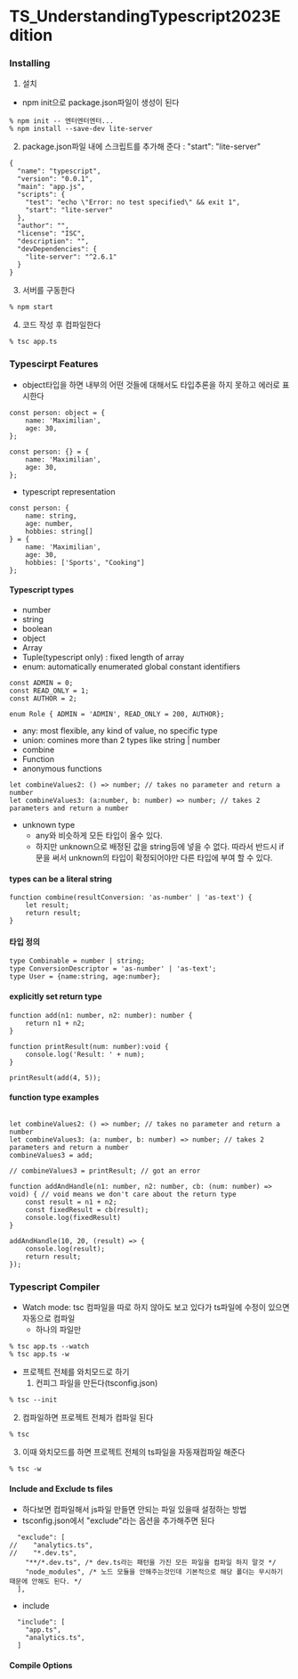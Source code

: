 # TS_UnderstandingTypescript2023Edition

### Installing
1. 설치
 - npm init으로 package.json파일이 생성이 된다
```
% npm init -- 엔터엔터엔터...
% npm install --save-dev lite-server
```
2. package.json파일 내에 스크립트를 추가해 준다 : "start": "lite-server"
```
{
  "name": "typescript",
  "version": "0.0.1",
  "main": "app.js",
  "scripts": {
    "test": "echo \"Error: no test specified\" && exit 1",
    "start": "lite-server"
  },
  "author": "",
  "license": "ISC",
  "description": "",
  "devDependencies": {
    "lite-server": "^2.6.1"
  }
}

```
3. 서버를 구동한다
```
% npm start
```
4. 코드 작성 후 컴파일한다
```
% tsc app.ts
```

### Typescirpt Features
- object타입을 하면 내부의 어떤 것들에 대해서도 타입추론을 하지 못하고 에러로 표시한다
```
const person: object = {
    name: 'Maximilian',
    age: 30,
};

const person: {} = {
    name: 'Maximilian',
    age: 30,
};
```
- typescript representation
```
const person: {
    name: string,
    age: number,
    hobbies: string[]
} = {
    name: 'Maximilian',
    age: 30,
    hobbies: ['Sports', "Cooking"]
};
```

#### Typescript types
- number
- string
- boolean
- object
- Array
- Tuple(typescript only) : fixed length of array
- enum: automatically enumerated global constant identifiers
```
const ADMIN = 0;
const READ_ONLY = 1;
const AUTHOR = 2;

enum Role { ADMIN = 'ADMIN', READ_ONLY = 200, AUTHOR};
```
- any: most flexible, any kind of value, no specific type
- union: comines more than 2 types like string | number
- combine
- Function
- anonymous functions
```
let combineValues2: () => number; // takes no parameter and return a number
let combineValues3: (a:number, b: number) => number; // takes 2 parameters and return a number
```
- unknown type
   + any와 비슷하게 모든 타입이 올수 있다.
   + 하지만 unknown으로 배정된 값을 string등에 넣을 수 없다. 따라서 반드시 if문을 써서 unknown의 타입이 확정되어야만 다른 타입에 부여 할 수 있다.

#### types can be a literal string
```
function combine(resultConversion: 'as-number' | 'as-text') {
    let result;
    return result;
}
```

#### 타입 정의
```
type Combinable = number | string;
type ConversionDescriptor = 'as-number' | 'as-text';
type User = {name:string, age:number};
```

#### explicitly set return type
```
function add(n1: number, n2: number): number {
    return n1 + n2;
}

function printResult(num: number):void {
    console.log('Result: ' + num);
}

printResult(add(4, 5));
```

#### function type examples
```

let combineValues2: () => number; // takes no parameter and return a number
let combineValues3: (a: number, b: number) => number; // takes 2 parameters and return a number
combineValues3 = add;

// combineValues3 = printResult; // got an error

function addAndHandle(n1: number, n2: number, cb: (num: number) => void) { // void means we don't care about the return type
    const result = n1 + n2;
    const fixedResult = cb(result);
    console.log(fixedResult)
}

addAndHandle(10, 20, (result) => {
    console.log(result);
    return result;
});

```

### Typescript Compiler
- Watch mode: tsc 컴파일을 따로 하지 않아도 보고 있다가 ts파일에 수정이 있으면 자동으로 컴파일
   + 하나의 파일만
```
% tsc app.ts --watch
% tsc app.ts -w
```
- 프로젝트 전체를 와치모드로 하기
   1. 컨피그 파일을 만든다(tsconfig.json)
   
```
% tsc --init
```

   2. 컴파일하면 프로젝트 전체가 컴파일 된다
   
```
% tsc
```

   3. 이때 와치모드를 하면 프로젝트 전체의 ts파일을 자동재컴파일 해준다
   
```
% tsc -w
```

#### Include and Exclude ts files
- 하다보면 컴파일해서 js파일 만들면 안되는 파일 있을때 설정하는 방법
- tsconfig.json에서 "exclude"라는 옵션을 추가해주면 된다
```
  "exclude": [
//    "analytics.ts",
//    "*.dev.ts",
    "**/*.dev.ts", /* dev.ts라는 패턴을 가진 모든 파일을 컴파일 하지 말것 */
    "node_modules", /* 노드 모듈을 안해주는것인데 기본적으로 해당 폴더는 무시하기 때문에 안해도 된다. */
  ],
```

- include
```
  "include": [
    "app.ts",
    "analytics.ts",
  ]
```
#### Compile Options
```

```

